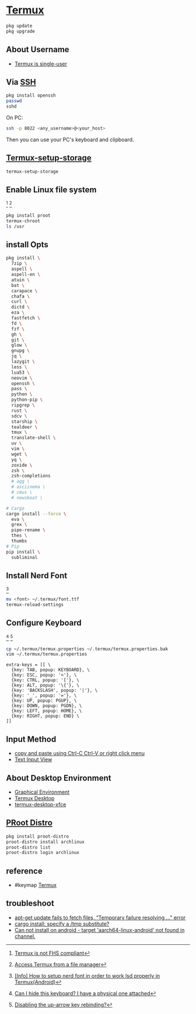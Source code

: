 # [Termux](https://termux.dev/en/)

```sh
pkg update
pkg upgrade
```

## About Username

- [Termux is single-user](https://wiki.termux.com/wiki/Differences_from_Linux#Termux_is_single-user)

## Via [SSH](https://wiki.termux.com/wiki/Remote_Access#SSH)

```sh
pkg install openssh
passwd
sshd
```

On PC:

```sh
ssh -p 8022 <any_username>@<your_host>
```

Then you can use your PC's keyboard and clipboard.

## [Termux-setup-storage](https://wiki.termux.com/wiki/Termux-setup-storage)

```sh
termux-setup-storage
```

## Enable Linux file system

[^1] [^2]

```sh
pkg install proot
termux-chroot
ls /usr
```

## install Opts

```sh
pkg install \
  7zip \
  aspell \
  aspell-en \
  atuin \
  bat \
  carapace \
  chafa \
  curl \
  dictd \
  eza \
  fastfetch \
  fd \
  fzf \
  gh \
  git \
  glow \
  gnupg \
  jq \
  lazygit \
  less \
  lua53 \
  neovim \
  openssh \
  pass \
  python \
  python-pip \
  ripgrep \
  rust \
  sdcv \
  starship \
  tealdeer \
  tmux \
  translate-shell \
  uv \
  vim \
  wget \
  yq \
  zoxide \
  zsh \
  zsh-completions
  # agg \
  # asciinema \
  # cmus \
  # newsboat \
```

```sh
# Cargo
cargo install --force \
  eva \
  grex \
  pipe-rename \
  thes \
  thumbs
# Pip
pip install \
  subliminal
```

## Install Nerd Font

[^3]

```sh
mv <font> ~/.termux/font.ttf
termux-reload-settings
```

## Configure Keyboard

[^4] [^5]

```sh
cp ~/.termux/termux.properties ~/.termux/termux.properties.bak
vim ~/.termux/termux.properties
```

```
extra-keys = [[ \
  {key: TAB, popup: KEYBOARD}, \
  {key: ESC, popup: '<'}, \
  {key: CTRL, popup: '['}, \
  {key: ALT, popup: '\{'}, \
  {key: 'BACKSLASH', popup: '|'}, \
  {key: '_', popup: '='}, \
  {key: UP, popup: PGUP}, \
  {key: DOWN, popup: PGDN}, \
  {key: LEFT, popup: HOME}, \
  {key: RIGHT, popup: END} \
]]
```

## Input Method

- [copy and paste using Ctrl-C Ctrl-V or right click menu](https://github.com/termux/termux-app/issues/1891)
- [Text Input View](https://wiki.termux.com/wiki/Touch_Keyboard#Text_Input_View)

## About Desktop Environment

- [Graphical Environment](https://wiki.termux.com/wiki/Graphical_Environment)  
- [Termux Desktop](https://github.com/adi1090x/termux-desktop)  
- [termux-desktop-xfce](https://github.com/Yisus7u7/termux-desktop-xfce)

## [PRoot Distro](https://github.com/termux/proot-distro)

```sh
pkg install proot-distro
proot-distro install archlinux
proot-distro list
proot-distro login archlinux
```

## reference

- #keymap [Termux](https://wiki.termux.com/wiki/Touch_Keyboard)

## troubleshoot

- [apt-get update fails to fetch files, “Temporary failure resolving …” error](https://askubuntu.com/questions/91543/apt-get-update-fails-to-fetch-files-temporary-failure-resolving-error)
- [cargo install: specify a /tmp substitute?](https://stackoverflow.com/questions/64572901/cargo-install-specify-a-tmp-substitute/64616981#64616981)
- [Can not install on android - target 'aarch64-linux-android' not found in channel.](https://github.com/rust-lang/rustup/issues/2872)

[^1]: [Termux is not FHS compliant](https://wiki.termux.com/wiki/Differences_from_Linux#Termux_is_not_FHS_compliant)
[^2]: [Access Termux from a file manager](https://wiki.termux.com/wiki/Internal_and_external_storage)
[^3]: [[Info] How to setup nerd font in order to work lsd properly in Termux(Android)](https://github.com/lsd-rs/lsd/issues/423)
[^4]: [Can I hide this keyboard? I have a physical one attached](https://www.reddit.com/r/termux/comments/qaenv5/can_i_hide_this_keyboard_i_have_a_physical_one/)
[^5]: [Disabling the up-arrow key rebinding?](https://github.com/atuinsh/atuin/issues/51#issuecomment-1641211422)
